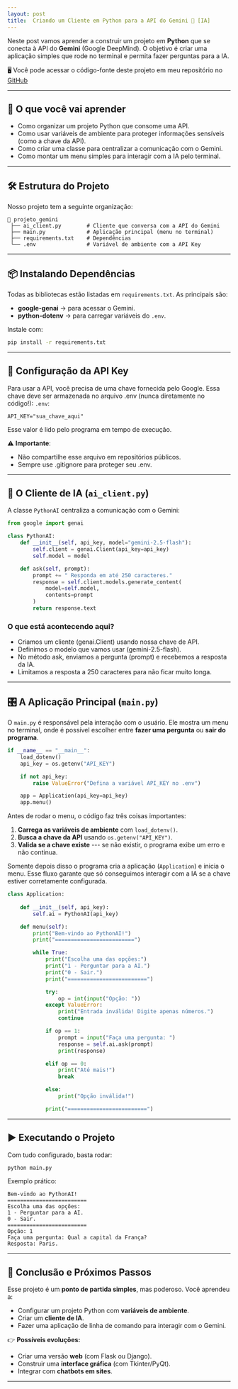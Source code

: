 ```yaml
---
layout: post
title:  Criando um Cliente em Python para a API do Gemini 🤖 [IA]
---
```


Neste post vamos aprender a construir um projeto em **Python** que se
conecta à API do **Gemini** (Google DeepMind).
O objetivo é criar uma aplicação simples que rode no terminal e permita
fazer perguntas para a IA.


🖥️ Você pode acessar o código-fonte deste projeto em meu repositório no [GitHub](https://github.com/diegonegretto/python_ai) 


------------------------------------------------------------------------

## 🎯 O que você vai aprender

-   Como organizar um projeto Python que consome uma API.
-   Como usar variáveis de ambiente para proteger informações sensíveis (como a chave da API).
-   Como criar uma classe para centralizar a comunicação com o Gemini.
-   Como montar um menu simples para interagir com a IA pelo terminal.


------------------------------------------------------------------------

## 🛠️ Estrutura do Projeto

Nosso projeto tem a seguinte organização:

    📂 projeto_gemini
     ├── ai_client.py        # Cliente que conversa com a API do Gemini
     ├── main.py             # Aplicação principal (menu no terminal)
     ├── requirements.txt    # Dependências
     └── .env                # Variável de ambiente com a API Key


------------------------------------------------------------------------

## 📦 Instalando Dependências

Todas as bibliotecas estão listadas em `requirements.txt`.
As principais são:

-   **google-genai** → para acessar o Gemini.
-   **python-dotenv** → para carregar variáveis do `.env`.

Instale com:

``` bash
pip install -r requirements.txt
```

------------------------------------------------------------------------

## 🔑 Configuração da API Key

Para usar a API, você precisa de uma chave fornecida pelo Google.
Essa chave deve ser armazenada no arquivo .env (nunca diretamente no código!):
`.env`:

``` env
API_KEY="sua_chave_aqui"
```

Esse valor é lido pelo programa em tempo de execução.

⚠️ **Importante**:
-   Não compartilhe esse arquivo em repositórios públicos.
-   Sempre use .gitignore para proteger seu .env.

------------------------------------------------------------------------

## 🧩 O Cliente de IA (`ai_client.py`)

A classe `PythonAI` centraliza a comunicação com o Gemini:

``` python
from google import genai

class PythonAI:
    def __init__(self, api_key, model="gemini-2.5-flash"):
        self.client = genai.Client(api_key=api_key)
        self.model = model

    def ask(self, prompt):
        prompt += " Responda em até 250 caracteres."
        response = self.client.models.generate_content(
            model=self.model,
            contents=prompt
        )
        return response.text
```


### O que está acontecendo aqui?
-   Criamos um cliente (genai.Client) usando nossa chave de API.
-   Definimos o modelo que vamos usar (gemini-2.5-flash).
-   No método ask, enviamos a pergunta (prompt) e recebemos a resposta da IA.
-   Limitamos a resposta a 250 caracteres para não ficar muito longa.


------------------------------------------------------------------------

## 🎛️ A Aplicação Principal (`main.py`)

O `main.py` é responsável pela interação com o usuário.
Ele mostra um menu no terminal, onde é possível escolher entre **fazer
uma pergunta** ou **sair do programa**.

```python
if __name__ == "__main__":
    load_dotenv()
    api_key = os.getenv("API_KEY")

    if not api_key:
        raise ValueError("Defina a variável API_KEY no .env")

    app = Application(api_key=api_key)
    app.menu()
```

Antes de rodar o menu, o código faz três coisas importantes:

1.  **Carrega as variáveis de ambiente** com `load_dotenv()`.
2.  **Busca a chave da API** usando `os.getenv("API_KEY")`.
3.  **Valida se a chave existe** --- se não existir, o programa exibe um
    erro e não continua.

Somente depois disso o programa cria a aplicação (`Application`) e
inicia o menu.
Esse fluxo garante que só conseguimos interagir com a IA se a chave
estiver corretamente configurada.


```python
class Application:
    
    def __init__(self, api_key):
        self.ai = PythonAI(api_key)

    def menu(self):
        print("Bem-vindo ao PythonAI!")
        print("=========================")

        while True:
            print("Escolha uma das opções:")
            print("1 - Perguntar para a AI.")
            print("0 - Sair.")
            print("=========================")

            try:
                op = int(input("Opção: "))
            except ValueError:
                print("Entrada inválida! Digite apenas números.")
                continue

            if op == 1:
                prompt = input("Faça uma pergunta: ")
                response = self.ai.ask(prompt)
                print(response)

            elif op == 0:
                print("Até mais!")
                break

            else:
                print("Opção inválida!")

            print("=========================")
```

------------------------------------------------------------------------

## ▶️ Executando o Projeto

Com tudo configurado, basta rodar:

``` bash
python main.py
```

Exemplo prático:

    Bem-vindo ao PythonAI!
    =========================
    Escolha uma das opções:
    1 - Perguntar para a AI.
    0 - Sair.
    =========================
    Opção: 1
    Faça uma pergunta: Qual a capital da França?
    Resposta: Paris.


------------------------------------------------------------------------

## 📌 Conclusão e Próximos Passos

Esse projeto é um **ponto de partida simples**, mas poderoso.
Você aprendeu a:
-   Configurar um projeto Python com **variáveis de ambiente**.
-   Criar um **cliente de IA**.
-   Fazer uma aplicação de linha de comando para interagir com o Gemini.

👉 **Possíveis evoluções:**

-   Criar uma versão **web** (com Flask ou Django).
-   Construir uma **interface gráfica** (com Tkinter/PyQt).
-   Integrar com **chatbots em sites**.


------------------------------------------------------------------------

